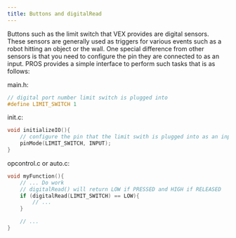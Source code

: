 ```yaml
---
title: Buttons and digitalRead
---
```


Buttons such as the limit switch that VEX provides are digital sensors. These sensors are generally used as triggers for various events such as a robot hitting an object or the wall. One special difference from other sensors is that you need to configure the pin they are connected to as an input. PROS provides a simple interface to perform such tasks that is as follows:

main.h:
```c
// digital port number limit switch is plugged into
#define LIMIT_SWITCH 1
```

init.c:
```c
void initializeIO(){
    // configure the pin that the limit swith is plugged into as an input
    pinMode(LIMIT_SWITCH, INPUT);
}
```

opcontrol.c or auto.c:
```c
void myFunction(){
    // ... Do work
    // digitalRead() will return LOW if PRESSED and HIGH if RELEASED
    if (digitalRead(LIMIT_SWITCH) == LOW){
        // ...
    }

    // ...
}
```
